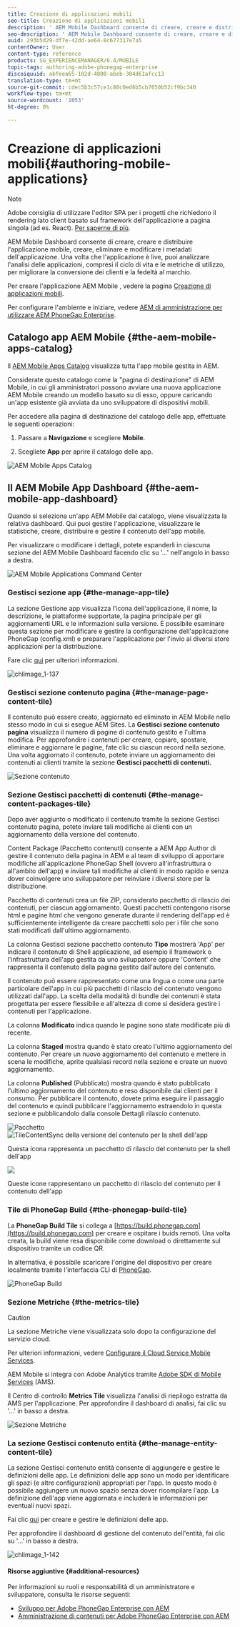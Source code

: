 ```yaml
---
title: Creazione di applicazioni mobili
seo-title: Creazione di applicazioni mobili
description: ' AEM Mobile Dashboard consente di creare, creare e distribuire l’applicazione mobile, creare, eliminare e modificare i metadati dell’applicazione. Segui questa pagina per saperne di più.'
seo-description: ' AEM Mobile Dashboard consente di creare, creare e distribuire l’applicazione mobile, creare, eliminare e modificare i metadati dell’applicazione. Segui questa pagina per saperne di più.'
uuid: 293b5d29-df7e-42dd-ae64-8c677317e7a5
contentOwner: User
content-type: reference
products: SG_EXPERIENCEMANAGER/6.4/MOBILE
topic-tags: authoring-adobe-phonegap-enterprise
discoiquuid: abfeea65-102d-4800-abeb-304d61afcc13
translation-type: tm+mt
source-git-commit: cdec5b3c57ce1c80c0ed6b5cb7650b52cf9bc340
workflow-type: tm+mt
source-wordcount: '1053'
ht-degree: 0%

---
```



# Creazione di applicazioni mobili{#authoring-mobile-applications}

>[!NOTE]
>
> Adobe consiglia di utilizzare l&#39;editor SPA per i progetti che richiedono il rendering lato client basato sul framework dell&#39;applicazione a pagina singola (ad es. React). [Per saperne di più](/help/sites-developing/spa-overview.md).

 AEM Mobile Dashboard consente di creare, creare e distribuire l&#39;applicazione mobile, creare, eliminare e modificare i metadati dell&#39;applicazione. Una volta che l&#39;applicazione è live, puoi analizzare l&#39;analisi delle applicazioni, compresi il ciclo di vita e le metriche di utilizzo, per migliorare la conversione dei clienti e la fedeltà al marchio.

Per creare l&#39;applicazione AEM Mobile , vedere la pagina [Creazione di applicazioni mobili](/help/mobile/building-app-mobile-phonegap.md).

Per configurare l&#39;ambiente e iniziare, vedere [AEM di amministrazione per utilizzare AEM PhoneGap Enterprise](/help/mobile/administer-phonegap.md).

## Catalogo  app AEM Mobile {#the-aem-mobile-apps-catalog}

Il [ AEM Mobile Apps Catalog](http://localhost:4502/aem/apps.html/content/phonegap) visualizza tutta l&#39;app mobile gestita in AEM.

Considerate questo catalogo come la &quot;pagina di destinazione&quot; di  AEM Mobile, in cui gli amministratori possono avviare una nuova applicazione AEM Mobile  creando un modello basato su di esso, oppure caricando un&#39;app esistente già avviata da uno sviluppatore di dispositivi mobili.

Per accedere alla pagina di destinazione del catalogo delle app, effettuate le seguenti operazioni:

1. Passare a **Navigazione** e scegliere **Mobile**.

1. Scegliete **App** per aprire il catalogo delle app.

![ AEM Mobile Apps Catalog](assets/chlimage_1-135.png)

## Il  AEM Mobile App Dashboard {#the-aem-mobile-app-dashboard}

Quando si seleziona un&#39;app AEM Mobile  dal catalogo, viene visualizzata la relativa dashboard. Qui puoi gestire l&#39;applicazione, visualizzare le statistiche, creare, distribuire e gestire il contenuto dell&#39;app mobile.

Per visualizzare o modificare i dettagli, potete espanderli in ciascuna sezione del  AEM Mobile Dashboard facendo clic su &#39;...&#39; nell&#39;angolo in basso a destra.

![ AEM Mobile Applications Command Center](assets/chlimage_1-136.png)

### Gestisci sezione app {#the-manage-app-tile}

La sezione Gestione app visualizza l&#39;icona dell&#39;applicazione, il nome, la descrizione, le piattaforme supportate, la pagina principale per gli aggiornamenti URL e le informazioni sulla versione. È possibile esaminare questa sezione per modificare e gestire la configurazione dell&#39;applicazione PhoneGap (config.xml) e preparare l&#39;applicazione per l&#39;invio ai diversi store applicazioni per la distribuzione.

Fare clic [qui](/help/mobile/phonegap-app-details-tile.md) per ulteriori informazioni.

![chlimage_1-137](assets/chlimage_1-137.png)

### Gestisci sezione contenuto pagina {#the-manage-page-content-tile}

Il contenuto può essere creato, aggiornato ed eliminato in  AEM Mobile nello stesso modo in cui si esegue  AEM Sites. La **Gestisci sezione contenuto pagina** visualizza il numero di pagine di contenuto gestito e l&#39;ultima modifica. Per approfondire i contenuti per creare, copiare, spostare, eliminare e aggiornare le pagine, fate clic su ciascun record nella sezione. Una volta aggiornato il contenuto, potete inviare un aggiornamento dei contenuti ai clienti tramite la sezione **Gestisci pacchetti di contenuti.**

![Sezione contenuto](assets/chlimage_1-138.png)

### Sezione Gestisci pacchetti di contenuti {#the-manage-content-packages-tile}

Dopo aver aggiunto o modificato il contenuto tramite la sezione Gestisci contenuto pagina, potete inviare tali modifiche ai clienti con un aggiornamento della versione del contenuto.

Content Package (Pacchetto contenuti) consente a AEM App Author di gestire il contenuto della pagina in AEM e al team di sviluppo di apportare modifiche all&#39;applicazione PhoneGap Shell (ovvero all&#39;infrastruttura o all&#39;ambito dell&#39;app) e inviare tali modifiche ai clienti in modo rapido e senza dover coinvolgere uno sviluppatore per reinviare i diversi store per la distribuzione.

Pacchetto di contenuti crea un file ZIP, considerato pacchetto di rilascio dei contenuti, per ciascun aggiornamento. Questi pacchetti contengono risorse html e pagine html che vengono generate durante il rendering dell&#39;app ed è sufficientemente intelligente da creare pacchetti solo per i file che sono stati modificati dall&#39;ultimo aggiornamento.

La colonna Gestisci sezione pacchetto contenuto **Tipo** mostrerà &#39;App&#39; per indicare il contenuto di Shell applicazione, ad esempio il framework o l&#39;infrastruttura dell&#39;app gestita da uno sviluppatore oppure &#39;Content&#39; che rappresenta il contenuto della pagina gestito dall&#39;autore del contenuto.

Il contenuto può essere rappresentato come una lingua o come una parte particolare dell&#39;app in cui più pacchetti di rilascio del contenuto vengono utilizzati dall&#39;app. La scelta della modalità di bundle dei contenuti è stata progettata per essere flessibile e all&#39;altezza di come si desidera gestire i contenuti per l&#39;applicazione.

La colonna **Modificato** indica quando le pagine sono state modificate più di recente.

La colonna **Staged** mostra quando è stato creato l&#39;ultimo aggiornamento del contenuto. Per creare un nuovo aggiornamento del contenuto e mettere in scena le modifiche, aprite qualsiasi record nella sezione e create un nuovo aggiornamento.

La colonna **Published** (Pubblicato) mostra quando è stato pubblicato l&#39;ultimo aggiornamento del contenuto e reso disponibile dai clienti per il consumo. Per pubblicare il contenuto, dovete prima eseguire il passaggio del contenuto e quindi pubblicare l&#39;aggiornamento estraendolo in questa sezione e pubblicandolo dalla console Dettagli rilascio contenuto.

![Pacchetto ](assets/chlimage_1-139.png) ![TileContentSync della versione del contenuto per la shell dell&#39;app](do-not-localize/chlimage_1-5.png)

Questa icona rappresenta un pacchetto di rilascio del contenuto per la shell dell&#39;app

![](do-not-localize/chlimage_1-6.png)

Queste icone rappresentano un pacchetto di rilascio del contenuto per il contenuto dell&#39;app

### Tile di PhoneGap Build {#the-phonegap-build-tile}

La **PhoneGap Build Tile** si collega a [https://build.phonegap.com](https://build.phonegap.com) per creare e ospitare i buids remoti. Una volta creata, la build viene resa disponibile come download o direttamente sul dispositivo tramite un codice QR.

In alternativa, è possibile scaricare l&#39;origine del dispositivo per creare localmente tramite l&#39;interfaccia CLI di [PhoneGap](https://docs.phonegap.com/en/3.5.0/guide_cli_index.md.html).

![PhoneGap Build](assets/chlimage_1-140.png)

### Sezione Metriche {#the-metrics-tile}

>[!CAUTION]
>
>La sezione Metriche viene visualizzata solo dopo la configurazione del servizio cloud.
>
>Per ulteriori informazioni, vedere [Configurare il Cloud Service  Mobile Services](/help/mobile/configure-adobe-mobile-cloud-service.md).

 AEM Mobile si integra con  Adobe Analytics tramite [ Adobe SDK di Mobile Services](https://www.adobe.com/ca/solutions/digital-marketing/mobile-services/app-sdk.html) (AMS).

Il Centro di controllo **Metrics Tile** visualizza l&#39;analisi di riepilogo estratta da AMS per l&#39;applicazione. Per approfondire il dashboard di analisi, fai clic su &#39;...&#39; in basso a destra.

![Sezione Metriche](assets/chlimage_1-141.png)

### La sezione Gestisci contenuto entità {#the-manage-entity-content-tile}

La sezione Gestisci contenuto entità consente di aggiungere e gestire le definizioni delle app. Le definizioni delle app sono un modo per identificare gli spazi (e altre configurazioni) appropriati per l&#39;app. In questo modo è possibile aggiungere un nuovo spazio senza dover ricompilare l&#39;app. La definizione dell&#39;app viene aggiornata e includerà le informazioni per eventuali nuovi spazi.

Fai clic [qui](/help/mobile/phonegap-app-definitions.md) per creare e gestire le definizioni delle app.

Per approfondire il dashboard di gestione del contenuto dell&#39;entità, fai clic su &#39;...&#39; in basso a destra.

![chlimage_1-142](assets/chlimage_1-142.png)

#### Risorse aggiuntive {#additional-resources}

Per informazioni su ruoli e responsabilità di un amministratore e sviluppatore, consulta le risorse seguenti:

* [Sviluppo per  Adobe PhoneGap Enterprise con AEM](/help/mobile/developing-in-phonegap.md)
* [Amministrazione di contenuti per  Adobe PhoneGap Enterprise con AEM](/help/mobile/administer-phonegap.md)

